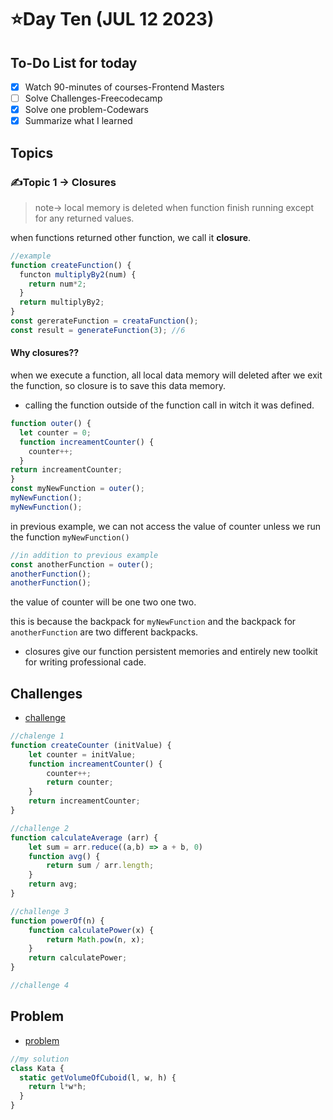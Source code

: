 # ⭐️Day Ten (JUL 12 2023)

## To-Do List for today
- [x] Watch 90-minutes of courses-Frontend Masters
- [ ] Solve Challenges-Freecodecamp
- [x] Solve one problem-Codewars
- [x] Summarize what I learned

## Topics
### ✍️Topic 1 -> Closures
> note-> local memory is deleted when function finish running except for any returned values.

when functions returned other function, we call it **closure**.
```javascript
//example
function createFunction() {
  functon multiplyBy2(num) {
    return num*2;
  }
  return multiplyBy2;
}
const gererateFunction = creataFunction();
const result = generateFunction(3); //6
```
#### Why closures??
when we execute a function, all local data memory will deleted after we exit the function, so closure is to save this data memory.

- calling the function outside of the function call in witch it was defined.

```javascript
function outer() {
  let counter = 0;
  function increamentCounter() {
    counter++;
  }
return increamentCounter;
}
const myNewFunction = outer();
myNewFunction();
myNewFunction();
```
in previous example, we can not access the value of counter unless we run the function `myNewFunction()`

```javascript
//in addition to previous example
const anotherFunction = outer();
anotherFunction();
anotherFunction();
```
the value of counter will be one two one two.

this is because the backpack for `myNewFunction` and the backpack for `anotherFunction` are two different backpacks.

- closures give our function persistent memories and entirely new toolkit for writing professional cade.


## Challenges
- [challenge](https://github.com/orjwan-alrajaby/gsg-expressjs-backend-training-2023/blob/main/learning-sprint-1/week2-day2-tasks/tasks.md)
```javascript
//chalenge 1
function createCounter (initValue) {
    let counter = initValue;
    function increamentCounter() {
        counter++;
        return counter;
    }
    return increamentCounter;
}
```

```javascript
//challenge 2
function calculateAverage (arr) {
    let sum = arr.reduce((a,b) => a + b, 0)
    function avg() {
        return sum / arr.length;
    }
    return avg;
}
```

```javascript
//challenge 3
function powerOf(n) {
    function calculatePower(x) {
        return Math.pow(n, x);
    }
    return calculatePower;
}
```

```javascript
//challenge 4

```

## Problem
- [problem](https://www.codewars.com/kata/58261acb22be6e2ed800003a/train/javascript)
```javascript
//my solution
class Kata {
  static getVolumeOfCuboid(l, w, h) {
    return l*w*h;
  }
}
```




